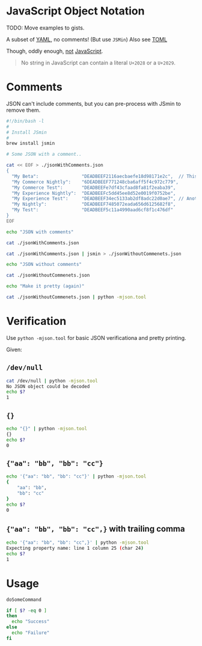 # JavaScript Object Notation

TODO: Move examples to gists.

A subset of [YAML](./yaml), no comments! (But use `JSMin`) Also see [TOML](./toml)

Though, oddly enough, [not](http://timelessrepo.com/json-isnt-a-javascript-subset) [JavaScript](./javascript.md).

> No string in JavaScript can contain a literal `U+2028` or a `U+2029`.

# Comments

JSON can't include comments, but you can pre-process with JSmin to remove them.

```bash
#!/bin/bash -l
#
# Install JSmin
#
brew install jsmin

# Some JSON with a comment..

cat << EOF > ./jsonWithComments.json
{
  "My Beta":                "DEADBEEF2116aecbaefe18d98171e2c",  // This is a comment
  "My Commerce Nightly":    "6DEADBEEF771248cba6aff5f4c972c779",
  "My Commerce Test":       "DEADBEEFe7df43cfaad8fa81f2eaba39",
  "My Experience Nightly":  "DEADBEEFc5dd45ee8d52e0019f0752be",
  "My Experience Test":     "DEADBEEF34ec5133ab2df8adc22d0ae7", // Another (Illegal) comment
  "My Nightly":             "DEADBEEF7485072eada656d6125682f8",
  "My Test":                "DEADBEEF5c11a4990aad6cf8f1c476df"
}
EOF

echo "JSON with comments"

cat ./jsonWithComments.json

cat ./jsonWithComments.json | jsmin > ./jsonWithoutCommenets.json

echo "JSON without comments"

cat ./jsonWithoutCommenets.json

echo "Make it pretty (again)"

cat ./jsonWithoutCommenets.json | python -mjson.tool 
```

# Verification

Use `python -mjson.tool` for basic JSON verificationa and pretty printing.

Given:

## `/dev/null`

```bash
cat /dev/null | python -mjson.tool
No JSON object could be decoded
echo $?
1
```

## `{}`

```bash
echo "{}" | python -mjson.tool
{}
echo $?
0
```

## `{"aa": "bb", "bb": "cc"}`

```bash
echo '{"aa": "bb", "bb": "cc"}' | python -mjson.tool
{
    "aa": "bb",
    "bb": "cc"
}
echo $?
0
```

## `{"aa": "bb", "bb": "cc",}` with trailing comma

```bash
echo '{"aa": "bb", "bb": "cc",}' | python -mjson.tool
Expecting property name: line 1 column 25 (char 24)
echo $?
1
```

# Usage

```bash
doSomeCommand

if [ $? -eq 0 ]
then
  echo "Success"
else
  echo "Failure"
fi
```
